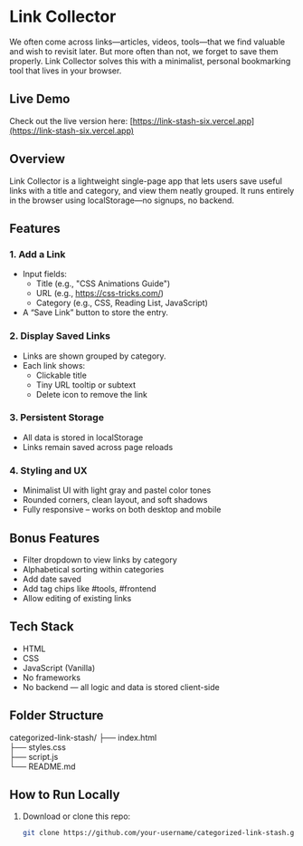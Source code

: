 # Link Collector

We often come across links—articles, videos, tools—that we find valuable and wish to revisit later. But more often than not, we forget to save them properly. Link Collector solves this with a minimalist, personal bookmarking tool that lives in your browser.

## Live Demo

Check out the live version here: [https://link-stash-six.vercel.app](https://link-stash-six.vercel.app)

## Overview

Link Collector is a lightweight single-page app that lets users save useful links with a title and category, and view them neatly grouped. It runs entirely in the browser using localStorage—no signups, no backend.

## Features

### 1. Add a Link
- Input fields:
  - Title (e.g., "CSS Animations Guide")
  - URL (e.g., https://css-tricks.com/)
  - Category (e.g., CSS, Reading List, JavaScript)
- A “Save Link” button to store the entry.

### 2. Display Saved Links
- Links are shown grouped by category.
- Each link shows:
  - Clickable title
  - Tiny URL tooltip or subtext
  - Delete icon to remove the link

### 3. Persistent Storage
- All data is stored in localStorage
- Links remain saved across page reloads

### 4. Styling and UX
- Minimalist UI with light gray and pastel color tones
- Rounded corners, clean layout, and soft shadows
- Fully responsive – works on both desktop and mobile

## Bonus Features 

- Filter dropdown to view links by category
- Alphabetical sorting within categories
- Add date saved
- Add tag chips like #tools, #frontend
- Allow editing of existing links

## Tech Stack

- HTML
- CSS
- JavaScript (Vanilla)
- No frameworks
- No backend — all logic and data is stored client-side

## Folder Structure

categorized-link-stash/
├── index.html  
├── styles.css  
├── script.js  
└── README.md  

## How to Run Locally

1. Download or clone this repo:
   ```bash
   git clone https://github.com/your-username/categorized-link-stash.git
